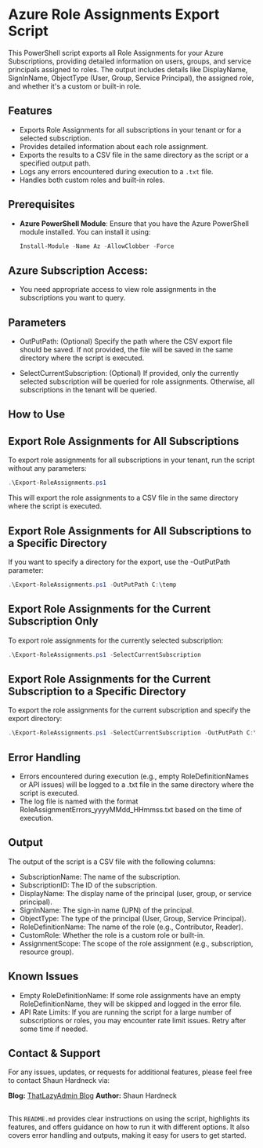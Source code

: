 # Azure Role Assignments Export Script

This PowerShell script exports all Role Assignments for your Azure Subscriptions, providing detailed information on users, groups, and service principals assigned to roles. The output includes details like DisplayName, SignInName, ObjectType (User, Group, Service Principal), the assigned role, and whether it's a custom or built-in role.

## Features
- Exports Role Assignments for all subscriptions in your tenant or for a selected subscription.
- Provides detailed information about each role assignment.
- Exports the results to a CSV file in the same directory as the script or a specified output path.
- Logs any errors encountered during execution to a `.txt` file.
- Handles both custom roles and built-in roles.
  
## Prerequisites
- **Azure PowerShell Module**: Ensure that you have the Azure PowerShell module installed. You can install it using:
  
  ```powershell
  Install-Module -Name Az -AllowClobber -Force

## Azure Subscription Access: 
 - You need appropriate access to view role assignments in the subscriptions you want to query.

## Parameters
- OutPutPath: (Optional) Specify the path where the CSV export file should be saved. If not provided, the file will be saved in the same directory where the script is executed.

- SelectCurrentSubscription: (Optional) If provided, only the currently selected subscription will be queried for role assignments. Otherwise, all subscriptions in the tenant will be queried.

## How to Use
## Export Role Assignments for All Subscriptions
To export role assignments for all subscriptions in your tenant, run the script without any parameters:

 ```powershell
.\Export-RoleAssignments.ps1
 ```
This will export the role assignments to a CSV file in the same directory where the script is executed.

## Export Role Assignments for All Subscriptions to a Specific Directory
If you want to specify a directory for the export, use the -OutPutPath parameter:

 ```powershell
.\Export-RoleAssignments.ps1 -OutPutPath C:\temp
 ```
## Export Role Assignments for the Current Subscription Only
To export role assignments for the currently selected subscription:

 ```powershell
.\Export-RoleAssignments.ps1 -SelectCurrentSubscription
 ```
## Export Role Assignments for the Current Subscription to a Specific Directory
To export the role assignments for the current subscription and specify the export directory:

 ```powershell
.\Export-RoleAssignments.ps1 -SelectCurrentSubscription -OutPutPath C:\temp
 ```
## Error Handling
 - Errors encountered during execution (e.g., empty RoleDefinitionNames or API issues) will be logged to a .txt file in the same directory where the script is executed.
 - The log file is named with the format RoleAssignmentErrors_yyyyMMdd_HHmmss.txt based on the time of execution.

## Output
The output of the script is a CSV file with the following columns:

 - SubscriptionName: The name of the subscription.
 - SubscriptionID: The ID of the subscription.
 - DisplayName: The display name of the principal (user, group, or service principal).
 - SignInName: The sign-in name (UPN) of the principal.
 - ObjectType: The type of the principal (User, Group, Service Principal).
 - RoleDefinitionName: The name of the role (e.g., Contributor, Reader).
 - CustomRole: Whether the role is a custom role or built-in.
 - AssignmentScope: The scope of the role assignment (e.g., subscription, resource group).

## Known Issues
 - Empty RoleDefinitionName: If some role assignments have an empty RoleDefinitionName, they will be skipped and logged in the error file.
 - API Rate Limits: If you are running the script for a large number of subscriptions or roles, you may encounter rate limit issues. Retry after some time if needed.

## Contact & Support
For any issues, updates, or requests for additional features, please feel free to contact Shaun Hardneck via:

**Blog:** [ThatLazyAdmin Blog](https://www.thatlazyadmin.com)
**Author:** Shaun Hardneck


##
This `README.md` provides clear instructions on using the script, highlights its features, and offers guidance on how to run it with different options. It also covers error handling and outputs, making it easy for users to get started.

